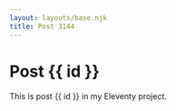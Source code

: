 ```yaml
---
layout: layouts/base.njk
title: Post 3144
---
```


# Post {{ id }}

This is post {{ id }} in my Eleventy project.
